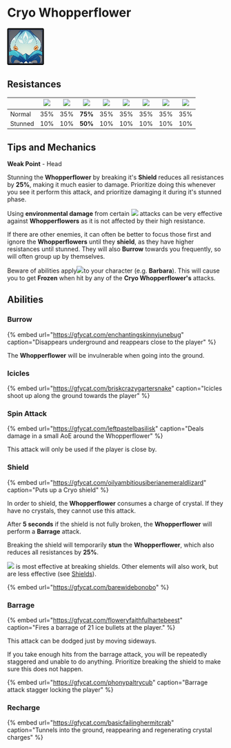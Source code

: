 # Cryo Whopperflower

![](../../.gitbook/assets/whopperflower-cryo-.png)

## Resistances

|  | ​​![](https://firebasestorage.googleapis.com/v0/b/gitbook-28427.appspot.com/o/assets%2F-MVAGyyACcSzyzfmgy7f%2Fsync%2F485abc41b72e4fb75fd6cf1b2c21d83a5da9a05c.png?generation=1615182625871961&alt=media) | ​​![](https://firebasestorage.googleapis.com/v0/b/gitbook-28427.appspot.com/o/assets%2F-MVAGyyACcSzyzfmgy7f%2Fsync%2F1a9d730812988c6cd8678f117630d179f689cee0.png?generation=1615182626544397&alt=media) | ​​![](https://firebasestorage.googleapis.com/v0/b/gitbook-28427.appspot.com/o/assets%2F-MVAGyyACcSzyzfmgy7f%2Fsync%2Fe0472b52c548a7162a648c191cad9b7bbdf4498b.png?generation=1615182626170812&alt=media) | ​​![](https://firebasestorage.googleapis.com/v0/b/gitbook-28427.appspot.com/o/assets%2F-MVAGyyACcSzyzfmgy7f%2Fsync%2Fa8efded210241d0c6764e2819b9c750deff8a6d4.png?generation=1615182626278065&alt=media) | ​​![](https://firebasestorage.googleapis.com/v0/b/gitbook-28427.appspot.com/o/assets%2F-MVAGyyACcSzyzfmgy7f%2Fsync%2F68e4777d7c38eb974be29d8260b1f52709a44a26.png?generation=1615182625284983&alt=media) | ​​![](https://firebasestorage.googleapis.com/v0/b/gitbook-28427.appspot.com/o/assets%2F-MVAGyyACcSzyzfmgy7f%2Fsync%2Fcb0b6d83e3899b9d4310fb78ce58ccad28b8c839.png?generation=1615182626007947&alt=media) | ​​![](https://firebasestorage.googleapis.com/v0/b/gitbook-28427.appspot.com/o/assets%2F-MVAGyyACcSzyzfmgy7f%2Fsync%2F347363c813f76f26b0c6c74df49012812f9fe690.png?generation=1615182625760905&alt=media) | ​​![](https://firebasestorage.googleapis.com/v0/b/gitbook-28427.appspot.com/o/assets%2F-MVAGyyACcSzyzfmgy7f%2Fsync%2F7db8ec0e8a47656e2367909ab5d65aa19effb930.png?generation=1615182626144273&alt=media) |
| :--- | :---: | :---: | :---: | :---: | :---: | :---: | :---: | :---: |
| Normal | 35% | 35% | **75%** | 35% | 35% | 35% | 35% | 35% |
| Stunned | 10% | 10% | **50%** | 10% | 10% | 10% | 10% | 10% |

## Tips and Mechanics

**Weak Point** - Head

Stunning the **Whopperflower** by breaking it's **Shield** reduces all resistances by **25%**, making it much easier to damage. Prioritize doing this whenever you see it perform this attack, and prioritize damaging it during it's stunned phase.

Using **environmental damage** from certain ![](../../.gitbook/assets/anemo_small.png) attacks can be very effective against **Whopperflowers** as it is not affected by their high resistance.

If there are other enemies, it can often be better to focus those first and ignore the **Whopperflowers** until they **shield**, as they have higher resistances until stunned. They will also **Burrow** towards you frequently, so will often group up by themselves.

Beware of abilities apply![](../../.gitbook/assets/hydro_small.png)to your character \(e.g. **Barbara**\). This will cause you to get **Frozen** when hit by any of the **Cryo Whopperflower's** attacks.

## Abilities

### Burrow

{% embed url="https://gfycat.com/enchantingskinnyjunebug" caption="Disappears underground and reappears close to the player" %}

The **Whopperflower** will be invulnerable when going into the ground.

### Icicles

{% embed url="https://gfycat.com/briskcrazygartersnake" caption="Icicles shoot up along the ground towards the player" %}

### Spin Attack

{% embed url="https://gfycat.com/leftpastelbasilisk" caption="Deals damage in a small AoE around the Whopperflower" %}

This attack will only be used if the player is close by.

### Shield

{% embed url="https://gfycat.com/oilyambitiousiberianemeraldlizard" caption="Puts up a Cryo shield" %}

In order to shield, the **Whopperflower** consumes a charge of crystal. If they have no crystals, they cannot use this attack.

After **5 seconds** if the shield is not fully broken, the **Whopperflower** will perform a **Barrage** attack.

Breaking the shield will temporarily **stun** the **Whopperflower**, which also reduces all resistances by **25%**.

![](../../.gitbook/assets/pyro_small.png) is most effective at breaking shields. Other elements will also work, but are less effective \(see [Shields](../../mechanics/shields.md)\).

{% embed url="https://gfycat.com/barewidebonobo" %}

### Barrage

{% embed url="https://gfycat.com/floweryfaithfulhartebeest" caption="Fires a barrage of 21 ice bullets at the player." %}

This attack can be dodged just by moving sideways.

If you take enough hits from the barrage attack, you will be repeatedly staggered and unable to do anything. Prioritize breaking the shield to make sure this does not happen.

{% embed url="https://gfycat.com/phonypaltrycub" caption="Barrage attack stagger locking the player" %}

### Recharge

{% embed url="https://gfycat.com/basicfailinghermitcrab" caption="Tunnels into the ground, reappearing and regenerating crystal charges" %}



